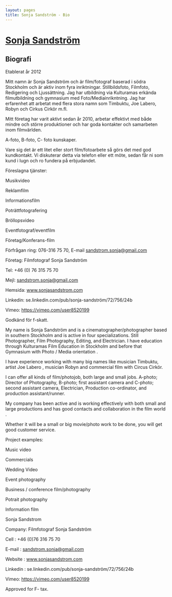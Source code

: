 ```yaml
---
layout: pages
title: Sonja Sandström - Bio
---
```


# [Sonja Sandström](../)

## Biografi

Etablerat år 2012 

Mitt namn är Sonja Sandström och är film/fotograf baserad i södra Stockholm och är aktiv 
inom fyra inriktningar. Stillbildsfoto, Filmfoto, Redigering och Ljussättning. Jag 
har utbildning via Kulturamas erkända filmutbildning och gymnasium med 
Foto/Mediainrikntning. Jag har erfarenhet att arbetat med flera stora namn som Timbuktu, Joe 
Labero, Robyn och Cirkus Cirkör m.fl. 

Mitt företag har varit aktivt sedan år 2010, arbetar effektivt med både mindre och 
större produktioner och har goda kontakter och samarbeten inom filmvärlden. 

A-foto, B-foto, C- foto kunskaper.

Vare sig det är ett litet eller stort film/fotoarbete så görs det med god kundkontakt. Vi diskuterar detta via telefon eller ett möte, sedan får ni 
som kund i lugn och ro fundera på erbjudandet.

Föreslagna tjänster:

Musikvideo

Reklamfilm 

Informationsfilm

Poträttfotografering

Bröllopsvideo

Eventfotograf/eventfilm

Företag/Konferans-film


Förfrågan ring: 076-316 75 70, 
E-mail sandstrom.sonja@gmail.com

Företag: Filmfotograf Sonja Sandström

Tel: +46 (0) 76 315 75 70

Mejl: sandstrom.sonja@gmail.com

Hemsida: www.sonjasandstrom.com 

Linkedin: se.linkedin.com/pub/sonja-sandström/72/756/24b

Vimeo: https://vimeo.com/user8520199

Godkänd för f-skatt.



My name is Sonja Sandström and is a cinematographer/photographer based in southern Stockholm and is 
active in four specializations. Still Photographer, Film Photography, Editing, and Electrician.
I have education through Kulturamas Film Education in Stockholm and before that Gymnasium with 
Photo / Media orientation . 

I have experience working with many big names like musician Timbuktu, artist Joe Labero ,
musician Robyn and commercial film with Circus Cirkör.

I can offer all kinds of film/photojob, both large and small jobs. A-photo; Director of 
Photography, B-photo; first assistant camera and C-photo; second assistant camera,
Electrician, Production co-ordinator, and production assistant/runner.

My company has been active and is working effectively with both
small and large productions and has good contacts and collaboration in the film world .

Whether it will be a small or big movie/photo work to be done, you will get good customer 
service. 

Project examples:

Music video

Commercials

Wedding Video

Event photography

Business / conference film/photography

Potrait photography

Information film


Sonja Sandstrom

Company: Filmfotograf Sonja Sandström

Cell : +46 (0)76 316 75 70

E-mail : sandstrom.sonja@gmail.com

Website : www.sonjasandstrom.com

Linkedin : se.linkedin.com/pub/sonja-sandström/72/756/24b

Vimeo: https://vimeo.com/user8520199

Approved for F- tax.


